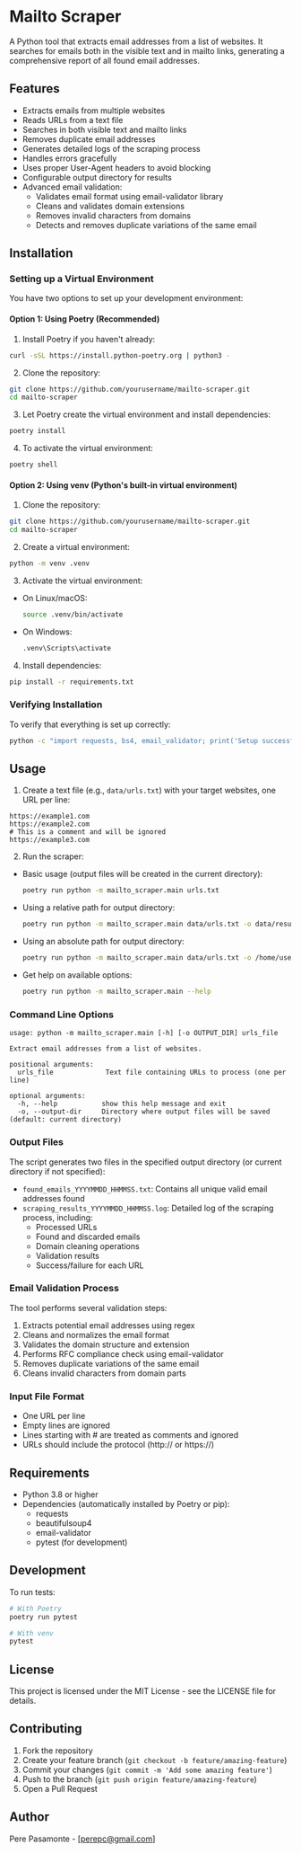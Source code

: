 # Mailto Scraper

A Python tool that extracts email addresses from a list of websites. It searches for emails both in the visible text and in mailto links, generating a comprehensive report of all found email addresses.

## Features

- Extracts emails from multiple websites
- Reads URLs from a text file
- Searches in both visible text and mailto links
- Removes duplicate email addresses
- Generates detailed logs of the scraping process
- Handles errors gracefully
- Uses proper User-Agent headers to avoid blocking
- Configurable output directory for results
- Advanced email validation:
  - Validates email format using email-validator library
  - Cleans and validates domain extensions
  - Removes invalid characters from domains
  - Detects and removes duplicate variations of the same email

## Installation

### Setting up a Virtual Environment

You have two options to set up your development environment:

#### Option 1: Using Poetry (Recommended)

1. Install Poetry if you haven't already:
```bash
curl -sSL https://install.python-poetry.org | python3 -
```

2. Clone the repository:
```bash
git clone https://github.com/yourusername/mailto-scraper.git
cd mailto-scraper
```

3. Let Poetry create the virtual environment and install dependencies:
```bash
poetry install
```

4. To activate the virtual environment:
```bash
poetry shell
```

#### Option 2: Using venv (Python's built-in virtual environment)

1. Clone the repository:
```bash
git clone https://github.com/yourusername/mailto-scraper.git
cd mailto-scraper
```

2. Create a virtual environment:
```bash
python -m venv .venv
```

3. Activate the virtual environment:
- On Linux/macOS:
  ```bash
  source .venv/bin/activate
  ```
- On Windows:
  ```bash
  .venv\Scripts\activate
  ```

4. Install dependencies:
```bash
pip install -r requirements.txt
```

### Verifying Installation

To verify that everything is set up correctly:
```bash
python -c "import requests, bs4, email_validator; print('Setup successful!')"
```

## Usage

1. Create a text file (e.g., `data/urls.txt`) with your target websites, one URL per line:
```text
https://example1.com
https://example2.com
# This is a comment and will be ignored
https://example3.com
```

2. Run the scraper:
- Basic usage (output files will be created in the current directory):
  ```bash
  poetry run python -m mailto_scraper.main urls.txt
  ```

- Using a relative path for output directory:
  ```bash
  poetry run python -m mailto_scraper.main data/urls.txt -o data/results
  ```

- Using an absolute path for output directory:
  ```bash
  poetry run python -m mailto_scraper.main data/urls.txt -o /home/user/scraping/results
  ```

- Get help on available options:
  ```bash
  poetry run python -m mailto_scraper.main --help
  ```

### Command Line Options

```
usage: python -m mailto_scraper.main [-h] [-o OUTPUT_DIR] urls_file

Extract email addresses from a list of websites.

positional arguments:
  urls_file             Text file containing URLs to process (one per line)

optional arguments:
  -h, --help           show this help message and exit
  -o, --output-dir     Directory where output files will be saved (default: current directory)
```

### Output Files

The script generates two files in the specified output directory (or current directory if not specified):

- `found_emails_YYYYMMDD_HHMMSS.txt`: Contains all unique valid email addresses found
- `scraping_results_YYYYMMDD_HHMMSS.log`: Detailed log of the scraping process, including:
  - Processed URLs
  - Found and discarded emails
  - Domain cleaning operations
  - Validation results
  - Success/failure for each URL

### Email Validation Process

The tool performs several validation steps:
1. Extracts potential email addresses using regex
2. Cleans and normalizes the email format
3. Validates the domain structure and extension
4. Performs RFC compliance check using email-validator
5. Removes duplicate variations of the same email
6. Cleans invalid characters from domain parts

### Input File Format

- One URL per line
- Empty lines are ignored
- Lines starting with # are treated as comments and ignored
- URLs should include the protocol (http:// or https://)

## Requirements

- Python 3.8 or higher
- Dependencies (automatically installed by Poetry or pip):
  - requests
  - beautifulsoup4
  - email-validator
  - pytest (for development)

## Development

To run tests:
```bash
# With Poetry
poetry run pytest

# With venv
pytest
```

## License

This project is licensed under the MIT License - see the LICENSE file for details.

## Contributing

1. Fork the repository
2. Create your feature branch (`git checkout -b feature/amazing-feature`)
3. Commit your changes (`git commit -m 'Add some amazing feature'`)
4. Push to the branch (`git push origin feature/amazing-feature`)
5. Open a Pull Request

## Author

Pere Pasamonte - [perepc@gmail.com] 